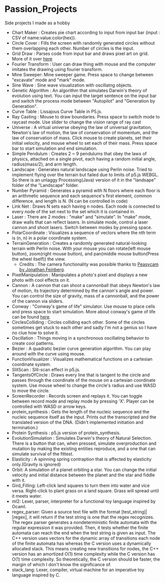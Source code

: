 # Passion_Projects
Side projects I made as a hobby

- Chart Maker : Creates pie chart according to input from input bar (input : CSV of name:value:color(hex)).
- Circle Cover : Fills the screen with randomly generated circles without them overlapping each other. Number of circles is the input.
- Grid Draw : Parses code from input bar and draws pixel art on grid. More of it over [here](https://github.com/MilkBomb11/GridDraw)
- Fourier Transform : User can draw thing with mouse and the computer imitates the drawing using fourier transform.
- Mine Sweeper: Mine sweeper game. Press space to change between "excavate" mode and "mark" mode.
- Sine Wave : Sine wave visualization with oscillatng objects.
- Genetic Algorithm : An algorithm that simulates Darwin's theory of evolution using text. You can input the target sentence on the input bar and switch the process mode between "Autopilot" and "Generation by Generation".
- Curve Table : Lissajous Curve Table in P5.js.
- Ray Casting : Mouse to draw boundaries. Press space to switch mode to raycast mode. Use slider to change the vision range of ray cast
- Universe : A virtual universe obeying the law of universal gravitation, Newton's law of motion, the law of conservation of momentum, and the law of conservation of mass. Click mouse to create planets, set their initial velocity, and mouse wheel to set each of their mass. Press space bar to start simulation and end simulation.
- Simple Pendulum : Creates 2 ~ 9 pendulums that obey the laws of physics, attached on a single pivot, each having a random initial angle, radius(mass/2), and arm length.
- Landscape : Generates natural landscape using Perlin noise. Tried to implement flying over the terrain but failed due to limits of p5.js WEBGL. So there is an unlaggy Processing(Java) version of it in the "landsape" folder of the "Landscape" folder.
- Number Pyramid : Generates a pyramid with N floors where each floor is an arithmetic sequence and each sequence's first element, common difference, and length is N. (N can be controlled in code)
- Link Net : Draws N sets each having n nodes. Each node is connected to every node of the set next to the set which it is contained in.
- Laser : There are 2 modes : "make" and "simulate". In "make" mode, draw walls that can reflect lasers. In simulate mode, control a laser cannon and shoot lasers. Switch between modes by pressing space.
- PolarCoordinate : Visualizes a sequence of vectors where the nth term is (n, n) in a polar coordinate system.
- TerrainGeneration : Creates a randomly generated natural-looking terrain with Perlin noise. With your mouse you can rotate(left mouse button), zoom(right mouse button), and pan(middle mouse button(Press the wheel itself)) the view.
  - Credits : The camera functionality was possible thanks to [Peasycam by Jonathan Feinberg](http://mrfeinberg.com/peasycam/).
- PixelManipulation : Manipulates a photo's pixel and displays a new photo with cool effects on it.
- Cannon : A cannon that can shoot a cannonball that obeys Newton's law of motion, its trajectory determined by the cannon's angle and power. You can control the size of gravity, mass of a cannonball, and the power of the cannon via sliders.
- Conway : "Conway's game of life" simulator. Use mouse to place cells and press space to start simulation. More about conway's game of life can be found [here](https://en.wikipedia.org/wiki/Conway%27s_Game_of_Life).
- CirclesColliding : Circles colliding each other. Some of the circles sometimes get stuck to each other and sadly I'm not a genius so I have no clue how to solve it.
- Oscillation : Things moving in a synchronous oscillating behavior to create cool patterns.
- Bezier : A quadratic bezier curve generation algorithm. You can play around with the curve using mouse.
- FunctionVisualizer : Visualizes mathematical functions on a cartesian coordinate system.
- SlitScan : Slit-scan effect in p5.js.
- TangentsOfCircle : Draws every line that is tangent to the circle and passes through the coordinate of the mouse on a cartesian coordinate system. Use mouse wheel to change the circle's radius and use WASD to move the circle.
- ScreenRecorder : Records screen and replays it. You can toggle between record mode and replay mode by pressing 'X'. Player can be controlled with WASD or arrow keys.
- protein_synthesis : Gets the length of the nucleic sequence and the nucleic sequence itself as the input. Prints out the transcripted and the translated version of the DNA. (Didn't implemented initiation and termination.)
- Protein Synthesis : p5.js version of protein_synthesis.
- EvolutionSimulation : Simulates Darwin's theory of Natural Selection. There is a button that can, when pressed, simulate overproduction and mutation by making the existing entities reproduce, and a one that can simulate survival of the fittest.
- Elasticity : A spinning spring contraption that is affected by elasticity only.(Gravity is ignored)
- Orbit: A simulation of a planet orbiting a star. You can change the initial velocity and initial distance between the planet and the star and fiddle with it.
- Gird_Filling: Left-click land squares to turn them into water and vice versa. Right-click to plant grass on a land square. Grass will spread until it meets water.
- ml2: Lexer, parser, interpreter for a functional toy language inspired by Ocaml.
- regex_parser: Given a source text file with the format [test_string]|[regex], it will return if the test string is one that the regex recognizes. The regex parser generates a nondeterministic finite automata with the regular expression it was provided. Then, it tests whether the finite automata can reach the end when the test string is given as input. The C++ version uses vectors for the dynamic array of transitions each node of the finite automata has whereas the C version uses a dynamically allocated stack. This means creating new transitions for nodes, the C++ version has an amortized O(1) time complexity while the C version has O(1) time complexity. So theoretically, the C version should be faster, the margin of which I don't know the significance of.
- stack_lang: Lexer, compiler, virtual machine for an imperative toy language inspired by C. 
